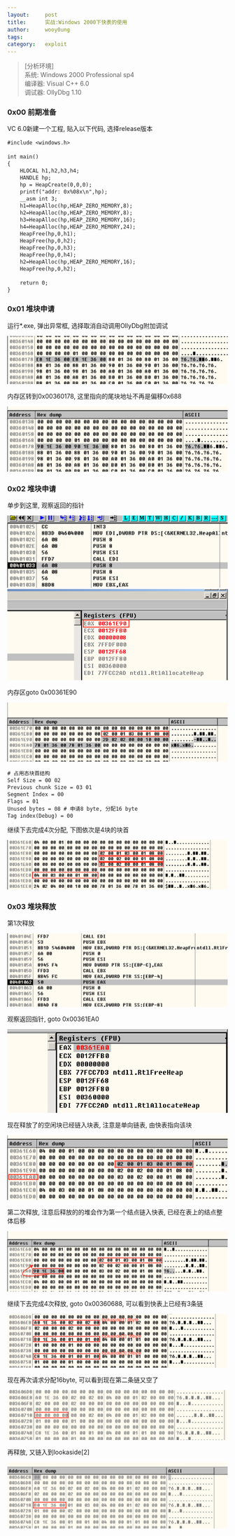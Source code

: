 ```yaml
---
layout:		post
title:		实战:Windows 2000下快表的使用
author:		wooy0ung
tags:		
category:  	exploit
---
```



>[分析环境]  
>系统: Windows 2000 Professional sp4  
>编译器: Visual C++ 6.0  
>调试器: OllyDbg 1.10  
<!-- more -->


### 0x00 前期准备

VC 6.0新建一个工程, 贴入以下代码, 选择release版本

```
#include <windows.h>

int main()
{
	HLOCAL h1,h2,h3,h4;
	HANDLE hp;
	hp = HeapCreate(0,0,0);
	printf("addr: 0x%08x\n",hp);
	__asm int 3;
	h1=HeapAlloc(hp,HEAP_ZERO_MEMORY,8);
	h2=HeapAlloc(hp,HEAP_ZERO_MEMORY,8);
	h3=HeapAlloc(hp,HEAP_ZERO_MEMORY,16);
	h4=HeapAlloc(hp,HEAP_ZERO_MEMORY,24);
	HeapFree(hp,0,h1);
	HeapFree(hp,0,h2);
	HeapFree(hp,0,h3);
	HeapFree(hp,0,h4);
	h2=HeapAlloc(hp,HEAP_ZERO_MEMORY,16);
	HeapFree(hp,0,h2);

	return 0;
}
```


### 0x01 堆块申请

运行*.exe, 弹出异常框, 选择取消自动调用OllyDbg附加调试

![](/assets/img/exploit/2017-10-01-windows-2000-lookaside/0x00.png)

内存区转到0x00360178, 这里指向的尾块地址不再是偏移0x688

![](/assets/img/exploit/2017-10-01-windows-2000-lookaside/0x01.png)


### 0x02 堆块申请

单步到这里, 观察返回的指针

![](/assets/img/exploit/2017-10-01-windows-2000-lookaside/0x02.png)
![](/assets/img/exploit/2017-10-01-windows-2000-lookaside/0x03.png)

内存区goto 0x00361E90

![](/assets/img/exploit/2017-10-01-windows-2000-lookaside/0x04.png)

```
# 占用态块首结构
Self Size = 00 02
Previous chunk Size = 03 01
Segment Index = 00
Flags = 01
Unused bytes = 08 # 申请8 byte, 分配16 byte
Tag index(Debug) = 00
```

继续下去完成4次分配, 下图依次是4块的块首

![](/assets/img/exploit/2017-10-01-windows-2000-lookaside/0x05.png)


### 0x03 堆块释放

第1次释放

![](/assets/img/exploit/2017-10-01-windows-2000-lookaside/0x06.png)

观察返回指针, goto 0x00361EA0

![](/assets/img/exploit/2017-10-01-windows-2000-lookaside/0x07.png)

现在释放了的空闲块已经链入块表, 注意是单向链表, 由快表指向该块

![](/assets/img/exploit/2017-10-01-windows-2000-lookaside/0x08.png)

第二次释放, 注意后释放的的堆会作为第一个结点链入快表, 已经在表上的结点整体后移

![](/assets/img/exploit/2017-10-01-windows-2000-lookaside/0x09.png)

继续下去完成4次释放, goto 0x00360688, 可以看到快表上已经有3条链

![](/assets/img/exploit/2017-10-01-windows-2000-lookaside/0x0a.png)

现在再次请求分配16byte, 可以看到现在第二条链又空了

![](/assets/img/exploit/2017-10-01-windows-2000-lookaside/0x0b.png)

再释放, 又链入到lookaside[2]

![](/assets/img/exploit/2017-10-01-windows-2000-lookaside/0x0c.png)